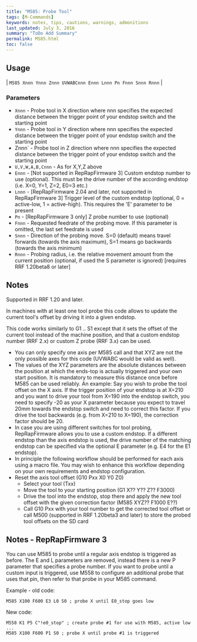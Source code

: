 ```yaml
---
title: "M585: Probe Tool" 
tags: [M-Commands]
keywords: notes, tips, cautions, warnings, admonitions
last_updated: July 3, 2016
summary: "ToDo Add Summary"
permalink: M585.html
toc: false
---
```



## Usage ##

| `M585 Xnnn Ynnn Znnn UVWABCnnn Ennn Lnnn Pn Fnnn Snnn Rnnn` |


### Parameters ###

+ `Xnnn` - Probe tool in X direction where nnn specifies the expected distance between the trigger point of your endstop switch and the starting point
+ `Ynnn` - Probe tool in Y direction where nnn specifies the expected distance between the trigger point of your endstop switch and the starting point
+ Znnn` - Probe tool in Z direction where nnn specifies the expected distance between the trigger point of your endstop switch and the starting point
+ `U,V,W,A,B,Cnnn` - As for X,Y,Z above
+ `Ennn` - [Not supported in RepRapFirmware 3] Custom endstop number to use (optional). This must be the drive number of the according endstop (i.e. X=0, Y=1, Z=2, E0=3 etc.)
+ `Lnnn` - [RepRapFirmware 2.04 and later, not supported in RepRapFirmware 3] Trigger level of the custom endstop (optional, 0 = active-low, 1 = active-high). This requires the 'E' parameter to be present
+ `Pn` - [RepRapFirmware 3 only] Z probe number to use (optional)
+ `Fnnn` - Requested feedrate of the probing move. If this parameter is omitted, the last set feedrate is used
+ `Snnn` - Direction of the probing move. S=0 (default) means travel forwards (towards the axis maximum), S=1 means go backwards (towards the axis minimum)
+ `Rnnn` - Probing radius, i.e. the relative movement amount from the current position (optional, if used the S parameter is ignored) [requires RRF 1.20beta8 or later]

## Notes ##

Supported in RRF 1.20 and later.

In machines with at least one tool probe this code allows to update the current tool's offset by driving it into a given endstop.

This code works similarly to G1 .. S1 except that it sets the offset of the current tool instead of the machine position, and that a custom endstop number (RRF 2.x) or custom Z probe (RRF 3.x) can be used.


+ You can only specify one axis per M585 call and that XYZ are not the only possible axes for this code (UVWABC would be valid as well).
+ The values of the XYZ parameters are the absolute distances between the position at which the ends-top is actually triggered and your own start position. It is mandatory to measure this distance once before M585 can be used reliably. An example: Say you wish to probe the tool offset on the X axis. If the trigger position of your endstop is at X=210 and you want to drive your tool from X=190 into the endstop switch, you need to specify -20 as your X parameter because you expect to travel 20mm towards the endstop switch and need to correct this factor. If you drive the tool backwards (e.g. from X=210 to X=190), the correction factor should be 20.
+ In case you are using different switches for tool probing, RepRapFirmware allows you to use a custom endstop. If a different endstop than the axis endstop is used, the drive number of the matching endstop can be specified via the optional E parameter (e.g. E4 for the E1 endstop).
+ In principle the following workflow should be performed for each axis using a macro file. You may wish to enhance this workflow depending on your own requirements and endstop configuration.
+ Reset the axis tool offset (G10 Pxx X0 Y0 Z0)
  + Select your tool (Txx)
  + Move the tool to your starting position (G1 X?? Y?? Z?? F3000)
  + Drive the tool into the endstop, stop there and apply the new tool offset with the given correction factor (M585 XYZ?? F1000 E??)
  + Call G10 Pxx with your tool number to get the corrected tool offset or call M500 (supported in RRF 1.20beta3 and later) to store the probed tool offsets on the SD card

## Notes - RepRapFirmware 3 ##

You can use M585 to probe until a regular axis endstop is triggered as before.
The E and L parameters are removed, instead there is a new P parameter that specifies a probe number. If you want to probe until a custom input is triggered, use M558 to configure an additional probe that uses that pin, then refer to that probe in your M585 command.

Example - old code:

```
M585 X100 F600 E3 L0 S0 ; probe X until E0_stop goes low
```

New code:

```
M558 K1 P5 C"!e0_stop" ; create probe #1 for use with M585, active low
...
M585 X100 F600 P1 S0 ; probe X until probe #1 is triggered
```
